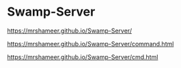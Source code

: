# Swamp-Server

https://mrshameer.github.io/Swamp-Server/

https://mrshameer.github.io/Swamp-Server/command.html

https://mrshameer.github.io/Swamp-Server/cmd.html
